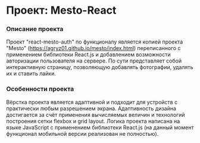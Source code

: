 # Проект: Mesto-React

### Описание проекта
Проект "react-mesto-auth" по функционалу является копией проекта "Mesto" (https://agryz01.github.io/mesto/index.html) переписанного с применением библиотеки React.js и добавлением возможности авторизации пользователя на сервере. По сути представляет собой интерактивную страницу, позволяющую добавлять фотографии, удалять их и ставить лайки.

### Особенности проекта
Вёрстка проекта является адаптивной и подходит для устройств с практически любым разрешением экрана. Адаптивность дизайна достигается за счёт применения вычисляемых величин и технологий построения сетки flexbox и grid layout. Логика проекта написана на языке JavaScript с применением библиотеки React.js (на данный момент функционал мобильной версии реализован не полностью).

